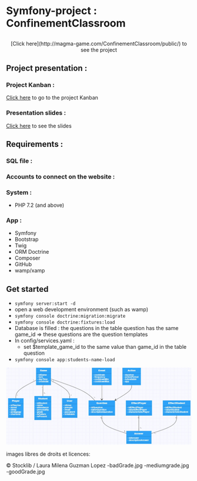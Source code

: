 # Symfony-project : ConfinementClassroom

##
<p style="text-align: center;">[Click here](http://magma-game.com/ConfinementClassroom/public/) to see the project</p>

## Project presentation :

### Project Kanban :
[Click here](https://github.com/Zerui-WANG/Symfony-project/projects/1) to go to the project Kanban

### Presentation slides :
[Click here](https://github.com/Zerui-WANG/Symfony-project/blob/develop/presentation_slides.pdf) to see the slides

## Requirements :

### SQL file :

### Accounts to connect on the website :

### System : 
- PHP 7.2 (and above)

### App : 
- Symfony
- Bootstrap
- Twig
- ORM Doctrine
- Composer
- GitHub
- wamp/xamp

## Get started
- `symfony server:start -d`
- open a web development environment (such as wamp)
- `symfony console doctrine:migration:migrate`
- `symfony console doctrine:fixtures:load`
- Database is filled : the questions in the table question has the same game_id => these questions are the question templates
- In config/services.yaml : 
    - set $template_game_id to the same value than game_id in the table question 
- `symfony console app:students-name-load`

![Alt text](./diagrammeDeClasse.JPG)

images libres de droits et licences:

© Stocklib / Laura Milena Guzman Lopez
-badGrade.jpg
-mediumgrade.jpg
-goodGrade.jpg
